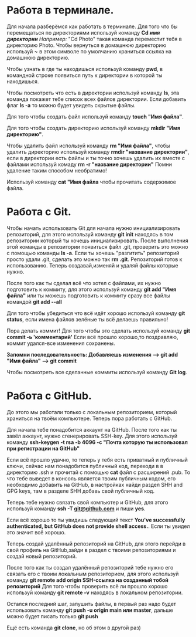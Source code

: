 # Работа в терминале.

Для начала разберёмся как работать в терминале.
Для того что бы перемещаться по директориями используй команду **Cd _имя директории_** 
*Например:* "Cd Photo" такая команда переместит тебя в директорию Photo.
Чтобы вернуться в домашнюю директорию используй **~** в этом символе по умолчанию храниться ссылка на домашнюю директорию.

Чтобы узнать в где ты находишься используй команду **pwd**, в командной строке появиться путь к директории в которой ты находишься. 

Чтобы посмотреть что есть в директории используй команду **ls**, эта команда покажет тебе список всех файлов директории. Если добавить флаг **ls -a** то можно будет увидеть скрытые файлы.

Для того чтобы создать файл используй команду **touch "Имя файла"**.

Для того чтобы создать директорию используй команду **mkdir "Имя директорию"**.

Чтобы удалить файл используй команду **rm "Имя файла"**, чтобы удалить директорию используй команду **rmdir "название директории"**, если в директории есть файлы и ты точно хочешь удалить их вместе с файлами используй комаду **rm -r "название директории"** 
Помни удаление таким способом необратимо!

Используй команду **cat "Имя файла** чтобы прочитать содержимое файла.

# Работа с Git.

Чтобы начать использовать Git для начала нужно инициализировать репозиторий, для этого используй команду **git init** находясь в том репозитории который ты хочешь инициализировать.
После выполнения этой команды в репозитории появиться файл .git, проверить это можно с помощью команды **ls -a**.
Если ты хочешь "разгитить" репозиторий просто удали .git, сделать это можно так **rm .git**.
Репозиторий готов к использованию. Теперь создавай,изменяй и удаляй файлы которые нужно.

После того как ты сделал всё что хотел с файлами, их нужно подготовить к коммиту, для этого используй команду **git add "Имя файла"** или ты можешь подготовить к коммиту сразу все файлы командой
**git add --all**

Для того чтобы убедиться что всё идёт хорошо используй команду **git status**, если имена файлов зелёные ты всё делаешь правильно!

Пора делать коммит! Для того чтобы это сделать используй команду **git commit -ь 'комментарий'**
Если всё прошло хорошо,то поздравляю, коммит удался-все изменения сохранены.

**Запомни последовательность: Добавляешь изменения --> git add "Имя файла" --> git commit**

Чтобы посмотреть все сделанные коммиты используй команду **Git log**.

# Работа с GitHub.

До этого мы работали только с локальным репозиторием, который храниться на твоём компьютере. Теперь пора работать с GitHub.

Для начала тебе понадобится аккаунт на GitHub. После того как ты завёл аккаунт, нужно сгенерировать  SSH-key. 
Для этого используй команду **ssh-keygen -t rsa -b 4096 -c "Почта которую ты использовал при регистрации на GitHub"**

Если всё прошло удачно, то теперь у тебя есть приватный и публичный ключи, сейчас нам понадобится публичный код, переходи в в директорию .ssh и прочитай c помощью **cat** файл с расширений .pub.
То что тебе выведет в консоль является твоим публичным кодом, его необходимо добавить на GitHub, в настройках найди раздел SHH and GPG keys, там в разделе SHH добавь свой публичный код.

Теперь тебе нужно связать свой компьютер и GitHub, для этого используй команду **ssh -T git@github.com** и пиши **yes**.

Если всё хорошо то ты увидишь следующий текст **You've successfully authenticated, but GitHub does not provide shell access.**. Если ты увидел это значит всё хорошо.

Теперь создай удалённый репозиторий на GitHub, для этого перейди в свой профиль на GitHub,зайди в раздел с твоими репозиториями и создай новый репозиторий. 

После того как ты создал удалённый репозиторий тебе нужно его связать его с твоим локальным репозиторием, для этого используй команду **git remote add origin SSH-ссылка на созданный тобой репозиторий**
Для того чтобы проверить всё ли прошло хорошо используй команду **git remote -v** находясь в локальном репозитории.

Остался последний шаг, запушить файлы, в первый раз надо будет использовать команду **git push -u origin main или master**, дальше можно будет писать только **git push**

Ещё есть команда **git clone**, но об этом в другой раз)

